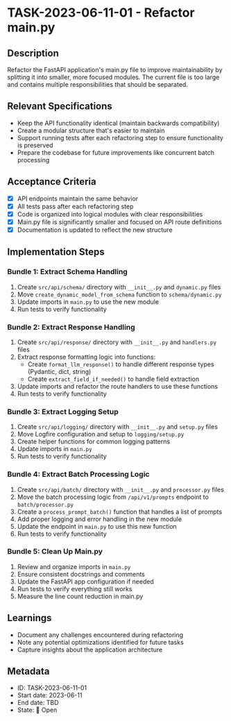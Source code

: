 # TASK-2023-06-11-01 - Refactor main.py

## Description
Refactor the FastAPI application's main.py file to improve maintainability by splitting it into smaller, more focused modules. The current file is too large and contains multiple responsibilities that should be separated.

## Relevant Specifications
- Keep the API functionality identical (maintain backwards compatibility)
- Create a modular structure that's easier to maintain
- Support running tests after each refactoring step to ensure functionality is preserved
- Prepare the codebase for future improvements like concurrent batch processing

## Acceptance Criteria
- [x] API endpoints maintain the same behavior
- [x] All tests pass after each refactoring step
- [x] Code is organized into logical modules with clear responsibilities
- [x] Main.py file is significantly smaller and focused on API route definitions
- [x] Documentation is updated to reflect the new structure

## Implementation Steps

### Bundle 1: Extract Schema Handling
1. Create `src/api/schema/` directory with `__init__.py` and `dynamic.py` files
2. Move `create_dynamic_model_from_schema` function to `schema/dynamic.py`
3. Update imports in `main.py` to use the new module
4. Run tests to verify functionality

### Bundle 2: Extract Response Handling
1. Create `src/api/response/` directory with `__init__.py` and `handlers.py` files
2. Extract response formatting logic into functions:
   - Create `format_llm_response()` to handle different response types (Pydantic, dict, string)
   - Create `extract_field_if_needed()` to handle field extraction
3. Update imports and refactor the route handlers to use these functions
4. Run tests to verify functionality

### Bundle 3: Extract Logging Setup
1. Create `src/api/logging/` directory with `__init__.py` and `setup.py` files
2. Move Logfire configuration and setup to `logging/setup.py`
3. Create helper functions for common logging patterns
4. Update imports in `main.py`
5. Run tests to verify functionality

### Bundle 4: Extract Batch Processing Logic
1. Create `src/api/batch/` directory with `__init__.py` and `processor.py` files
2. Move the batch processing logic from `/api/v1/prompts` endpoint to `batch/processor.py`
3. Create a `process_prompt_batch()` function that handles a list of prompts
4. Add proper logging and error handling in the new module
5. Update the endpoint in `main.py` to use this new function
6. Run tests to verify functionality

### Bundle 5: Clean Up Main.py
1. Review and organize imports in `main.py`
2. Ensure consistent docstrings and comments
3. Update the FastAPI app configuration if needed
4. Run tests to verify everything still works
5. Measure the line count reduction in main.py

## Learnings
- Document any challenges encountered during refactoring
- Note any potential optimizations identified for future tasks
- Capture insights about the application architecture

## Metadata
- ID: TASK-2023-06-11-01
- Start date: 2023-06-11
- End date: TBD
- State: 📝 Open

